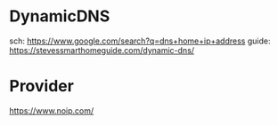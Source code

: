 # DynamicDNS
sch: https://www.google.com/search?q=dns+home+ip+address guide: https://stevessmarthomeguide.com/dynamic-dns/

# Provider
https://www.noip.com/
